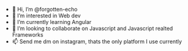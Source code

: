 - 👋 Hi, I’m @forgotten-echo
- 👀 I’m interested in Web dev
- 🌱 I’m currently learning Angular
- 💞️ I’m looking to collaborate on Javascript and Javascript realted Frameworks
- 📫 Send me dm on instagram, thats the only platform I use currently

<!---
forgotten-echo/forgotten-echo is a ✨ special ✨ repository because its `README.md` (this file) appears on your GitHub profile.
You can click the Preview link to take a look at your changes.
--->
